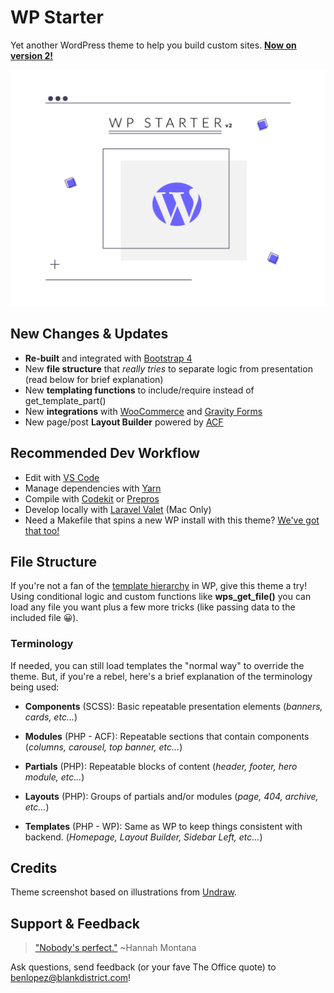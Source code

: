 # WP Starter
Yet another WordPress theme to help you build custom sites. **[Now on version 2!](https://github.com/lopadz/wp-starter/releases)**

![WP Starter new screenshot!](https://raw.githubusercontent.com/lopadz/wp-starter/master/screenshot.png)

## New Changes & Updates
- **Re-built** and integrated with [Bootstrap 4](https://getbootstrap.com/)
- New **file structure** that _really tries_ to separate logic from presentation (read below for brief explanation)
- New **templating functions** to include/require instead of get_template_part()
- New **integrations** with [WooCommerce](https://woocommerce.com/) and [Gravity Forms](https://www.gravityforms.com/)
- New page/post **Layout Builder** powered by [ACF](https://www.advancedcustomfields.com/)

## Recommended Dev Workflow
- Edit with [VS Code](https://code.visualstudio.com/)
- Manage dependencies with [Yarn](https://yarnpkg.com/)
- Compile with [Codekit](https://codekitapp.com/) or [Prepros](https://prepros.io/)
- Develop locally with [Laravel Valet](https://laravel.com/docs/6.x/valet) (Mac Only)
- Need a Makefile that spins a new WP install with this theme? [We've got that too!](https://gist.github.com/lopadz/5c74fdca7c988d06afbcc76a32a55efb)

## File Structure
If you're not a fan of the [template hierarchy](https://developer.wordpress.org/themes/basics/template-hierarchy/) in WP, give this theme a try! Using conditional logic and custom functions like **wps_get_file()** you can load any file you want plus a few more tricks (like passing data to the included file 😀).

### Terminology
If needed, you can still load templates the "normal way" to override the theme. But, if you're a rebel, here's a brief explanation of the terminology being used:

- **Components** (SCSS): Basic repeatable presentation elements (_banners, cards, etc..._)
  
- **Modules** (PHP - ACF): Repeatable sections that contain components (_columns, carousel, top banner, etc..._)

- **Partials** (PHP): Repeatable blocks of content (_header, footer, hero module, etc..._) 

- **Layouts** (PHP): Groups of partials and/or modules (_page, 404, archive, etc..._)

- **Templates** (PHP - WP): Same as WP to keep things consistent with backend. (_Homepage, Layout Builder, Sidebar Left, etc..._)

## Credits
Theme screenshot based on illustrations from [Undraw](https://undraw.co/).

## Support & Feedback
> ["Nobody's perfect."](https://youtu.be/t93u0qg5q_M) ~Hannah Montana

Ask questions, send feedback (or your fave The Office quote) to benlopez@blankdistrict.com!
